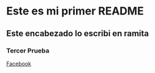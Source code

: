 # Este es mi primer README 

## Este encabezado lo escribi en ramita

### Tercer Prueba

[Facebook](https://www.facebook.com/)
